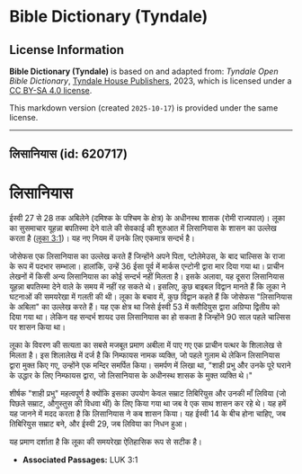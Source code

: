 # Bible Dictionary (Tyndale)

## License Information

**Bible Dictionary (Tyndale)** is based on and adapted from: _Tyndale Open Bible Dictionary_, [Tyndale House Publishers](https://tyndaleopenresources.com/), 2023, which is licensed under a [CC BY-SA 4.0 license](https://creativecommons.org/licenses/by-sa/4.0/legalcode.en).

This markdown version (created `2025-10-17`) is provided under the same license.



--------------------------------

## लिसानियास (id: 620717)

लिसानियास
=========

ईस्वी 27 से 28 तक अबिलेने (दमिश्क के पश्चिम के क्षेत्र) के अधीनस्थ शासक (रोमी राज्यपाल)। लूका का सुसमाचार यूहन्ना बपतिस्मा देने वाले की सेवकाई की शुरुआत में लिसानियास के शासन का उल्लेख करता है ([लूका 3:1](https://ref.ly/Luke3:1))। यह नए नियम में उनके लिए एकमात्र सन्दर्भ है।

जोसेफस एक लिसानियास का उल्लेख करते हैं जिन्होंने अपने पिता, प्टोलेमेउस, के बाद चाल्सिस के राजा के रूप में पदभार सम्भाला। हालांकि, उन्हें 36 ईसा पूर्व में मार्कस एन्टोनी द्वारा मार दिया गया था। प्राचीन लेखनों में किसी अन्य लिसानियास का कोई सन्दर्भ नहीं मिलता है। इसके अलावा, यह दूसरा लिसानियास यूहन्ना बपतिस्मा देने वाले के समय में नहीं रह सकते थे। इसलिए, कुछ बाइबल विद्वान मानते हैं कि लूका ने घटनाओं की समयरेखा में गलती की थी। लूका के बचाव में, कुछ विद्वान कहते हैं कि जोसेफस "लिसानियास के अबिला" का उल्लेख करते हैं। यह एक क्षेत्र था जिसे ईस्वी 53 में क्लौदियुस द्वारा अग्रिप्पा द्वितीय को दिया गया था। लेकिन वह सन्दर्भ शायद उस लिसानियास का हो सकता है जिन्होंने 90 साल पहले चाल्सिस पर शासन किया था।

लूका के विवरण की सत्यता का सबसे मजबूत प्रमाण अबीला में पाए गए एक प्राचीन पत्थर के शिलालेख से मिलता है। इस शिलालेख में दर्ज है कि निम्फायस नामक व्यक्ति, जो पहले गुलाम थे लेकिन लिसानियास द्वारा मुक्त किए गए, उन्होंने एक मन्दिर समर्पित किया। समर्पण में लिखा था, "शाही प्रभु और उनके पूरे घराने के उद्धार के लिए निम्फायस द्वारा, जो लिसानियास के अधीनस्थ शासक के मुक्त व्यक्ति थे।"

शीर्षक "शाही प्रभु" महत्वपूर्ण है क्योंकि इसका उपयोग केवल सम्राट तिबिरियुस और उनकी माँ लिविया (जो पिछले सम्राट, औगुस्तुस की विधवा थीं) के लिए किया गया था जब वे एक साथ शासन कर रहे थे। यह हमें यह जानने में मदद करता है कि लिसानियास ने कब शासन किया। यह ईस्वी 14 के बीच होना चाहिए, जब तिबिरियुस सम्राट बने, और ईस्वी 29, जब लिविया का निधन हुआ।

यह प्रमाण दर्शाता है कि लूका की समयरेखा ऐतिहासिक रूप से सटीक है।

* **Associated Passages:** LUK 3:1

